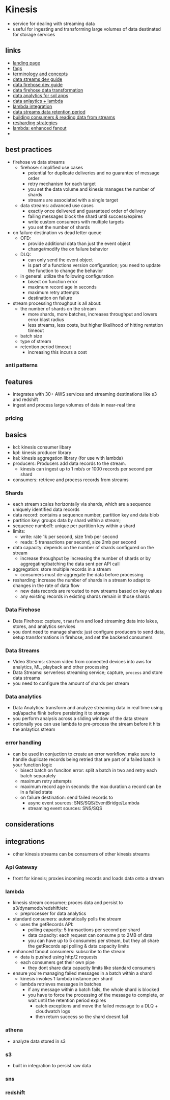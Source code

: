 # Kinesis

- service for dealing with streaming data
- useful for ingesting and transforming large volumes of data destinated for storage services

## links

- [landing page](https://aws.amazon.com/kinesis/data-firehose/)
- [faqs](https://aws.amazon.com/kinesis/data-streams/faqs/?da=sec&sec=prep)
- [terminology and concepts](https://docs.aws.amazon.com/streams/latest/dev/key-concepts.html)
- [data streams dev guide](https://docs.aws.amazon.com/streams/latest/dev/introduction.html)
- [data firehose dev guide](https://docs.aws.amazon.com/firehose/latest/dev/what-is-this-service.html)
- [data firehose data transformation](https://docs.aws.amazon.com/firehose/latest/dev/data-transformation.html)
- [data analytics for sql apps](https://docs.aws.amazon.com/kinesisanalytics/latest/dev/what-is.html)
- [data anlaytics + lambda](https://docs.aws.amazon.com/en_pv/kinesisanalytics/latest/dev/lambda-preprocessing.html)
- [lambda integration](https://docs.aws.amazon.com/lambda/latest/dg/with-kinesis.html)
- [data streams data retention period](https://docs.aws.amazon.com/streams/latest/dev/kinesis-extended-retention.html)
- [building consumers & reading data from streams](https://docs.aws.amazon.com/streams/latest/dev/building-consumers.html)
- [resharding strategies](https://docs.aws.amazon.com/streams/latest/dev/kinesis-using-sdk-java-resharding-strategies.html)
- [lambda: enhanced fanout](https://aws.amazon.com/blogs/compute/increasing-real-time-stream-processing-performance-with-amazon-kinesis-data-streams-enhanced-fan-out-and-aws-lambda/)
-

## best practices

- firehose vs data streams
  - firehose: simplified use cases
    - potential for duplicate deliveries and no guarantee of message order
    - retry mechanism for each target
    - you set the data volume and kinesis manages the number of shards
    - streams are associated with a single target
  - data streams: advanced use cases
    - exactly once delivered and guaranteed order of delivery
    - failing messages block the shard until success/expires
    - write custom consumers with multiple targets
    - you set the number of shards
- on failure destination vs dead letter queue
  - OFD:
    - provide additional data than just the event object
    - change/modify the on failure behavior
  - DLQ:
    - can only send the event object
    - is part of a functions version configuration; you need to update the function to change the behavior
  - in general: utilize the following configuration
    - bisect on function error
    - maximum record age in seconds
    - maximum retry attempts
    - destination on failure
- stream processing throughput is all about:
  - the number of shards on the stream
    - more shards, more batches, increases throughput and lowers error blast radius
    - less streams, less costs, but higher likelihood of hitting rentetion timeout
  - batch size
  - type of stream
  - retention period timeout
    - increasing this incurs a cost

### anti patterns

## features

- integrates with 30+ AWS services and streaming destinations like s3 and redshift
- ingest and process large volumes of data in near-real time

### pricing

## basics

- kcl: kinesis consumer libary
- kpl: kinesis producer library
- kal: kinesis aggregation library (for use with lambda)
- producers: Producers add data records to the stream.
  - kinesis can ingest up to 1 mb/s or 1000 records per second per shard
- consumers: retrieve and process records from streams

### Shards

- each stream scales horizontally via shards, which are a sequence uniquely identified data records
- data record: contains a sequence number, partition key and data blob
- partition key: groups data by shard within a stream;
- sequence numbeR: unique per partition key within a shard
- limits:
  - write: rate 1k per second, size 1mb per second
  - reads: 5 transactions per second, size 2mb per second
- data capacity: depends on the number of shards configured on the stream
  - increase throughput by increasing the number of shards or by aggregating/batching the data sent per API call
- aggregation: store multiple records in a stream
  - consumers must de-aggregate the data before processing
- resharding: increase the number of shards in a stream to adapt to changes in the rate of data flow
  - new data records are rerouted to new streams based on key values
  - any existing records in existing shards remain in those shards

### Data Firehose

- Data Firehose: capture, `transform` and load streaming data into lakes, stores, and analytics services
- you dont need to manage shards: just configure producers to send data, setup transformations in firehose, and set the backend consumers

### Data Streams

- Video Streams: stream video from connected devices into aws for analytics, ML, playback and other processing
- Data Streams: serverless streaming service; capture, `process` and store data streams
- you need to configure the amount of shards per stream

### Data analytics

- Data Analytics: transform and analyze streaming data in real time using sql/apache flink before persisting it to storage
- you perform analysis across a sliding window of the data stream
- optionally you can use lambda to pre-process the stream before it hits the anlaytics stream

### error handling

- can be used in conjuction to create an error workflow: make sure to handle duplicate records being retried that are part of a failed batch in your function logic
  - bisect batch on funciton error: split a batch in two and retry each batch separately
  - maximum retry attempts
  - maximum record age in seconds: the max duration a record can be in a failed state
  - on failure destination: send failed records to
    - async event sources: SNS/SQS/EventBridge/Lambda
    - streaming event sources: SNS/SQS

## considerations

## integrations

- other kinesis streams can be consumers of other kinesis streams

### Api Gateway

- front for kinesis; proxies incoming records and loads data onto a stream

### lambda

- kinesis stream consumer; proces data and persist to s3/dynamodb/redshift/etc
  - preprocesser for data analytics
- standard consumers: automatically polls the stream
  - uses the getRecords API:
    - polling capacity: 5 transactions per second per shard
    - data capacity: each request can consume p to 2MB of data
    - you can have up to 5 consumres per stream, but they all share the getRecords api polling & data capacity limits
- enhanced fanout consumers: subscribe to the stream
  - data is pushed using http/2 requests
  - each consumers get their own pipe
    - they dont share data capacity limits like standard consumers
- ensure you're managing failed messages in a batch within a shard
  - kinesis invokes 1 lambda instance per shard
  - lambda retrieves messages in batches
    - if any message within a batch fails, the whole shard is blocked
    - you have to force the processing of the message to complete, or wait until the retention period expires
      - catch exceptions and move the failed message to a DLQ + cloudwatch logs
      - then return success so the shard doesnt fail

### athena

- analyze data stored in s3

### s3

- built in integration to persist raw data

### sns

### redshift
